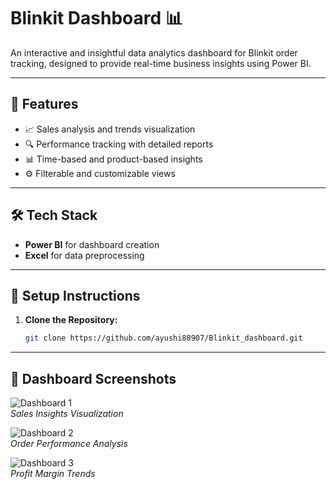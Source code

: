 # Blinkit Dashboard 📊

An interactive and insightful data analytics dashboard for Blinkit order tracking, designed to provide real-time business insights using Power BI.

---

## 🚀 Features  
- 📈 Sales analysis and trends visualization  
- 🔍 Performance tracking with detailed reports  
- 📊 Time-based and product-based insights  
- ⚙️ Filterable and customizable views  

---

## 🛠 Tech Stack  
- **Power BI** for dashboard creation  
- **Excel** for data preprocessing    

---

## 📑 Setup Instructions  
1. **Clone the Repository:**  
   ```bash
   git clone https://github.com/ayushi88907/Blinkit_dashboard.git

 ---
 
## 📸 Dashboard Screenshots  

![Dashboard 1](https://github.com/ayushi88907/Blinkit_dashboard/raw/main/DASHBOARD1.png)  
*Sales Insights Visualization*  

![Dashboard 2](https://github.com/ayushi88907/Blinkit_dashboard/raw/main/DASHBOARD2.png)  
*Order Performance Analysis*  

![Dashboard 3](https://github.com/ayushi88907/Blinkit_dashboard/raw/main/DASHBOARD3.png)  
*Profit Margin Trends*  
